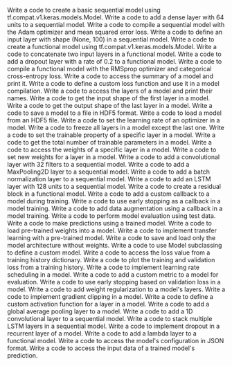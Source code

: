 Write a code to create a basic sequential model using tf.compat.v1.keras.models.Model.
Write a code to add a dense layer with 64 units to a sequential model.
Write a code to compile a sequential model with the Adam optimizer and mean squared error loss.
Write a code to define an input layer with shape (None, 100) in a sequential model.
Write a code to create a functional model using tf.compat.v1.keras.models.Model.
Write a code to concatenate two input layers in a functional model.
Write a code to add a dropout layer with a rate of 0.2 to a functional model.
Write a code to compile a functional model with the RMSprop optimizer and categorical cross-entropy loss.
Write a code to access the summary of a model and print it.
Write a code to define a custom loss function and use it in a model compilation.
Write a code to access the layers of a model and print their names.
Write a code to get the input shape of the first layer in a model.
Write a code to get the output shape of the last layer in a model.
Write a code to save a model to a file in HDF5 format.
Write a code to load a model from an HDF5 file.
Write a code to set the learning rate of an optimizer in a model.
Write a code to freeze all layers in a model except the last one.
Write a code to set the trainable property of a specific layer in a model.
Write a code to get the total number of trainable parameters in a model.
Write a code to access the weights of a specific layer in a model.
Write a code to set new weights for a layer in a model.
Write a code to add a convolutional layer with 32 filters to a sequential model.
Write a code to add a MaxPooling2D layer to a sequential model.
Write a code to add a batch normalization layer to a sequential model.
Write a code to add an LSTM layer with 128 units to a sequential model.
Write a code to create a residual block in a functional model.
Write a code to add a custom callback to a model during training.
Write a code to use early stopping as a callback in a model training.
Write a code to add data augmentation using a callback in a model training.
Write a code to perform model evaluation using test data.
Write a code to make predictions using a trained model.
Write a code to load pre-trained weights into a model.
Write a code to implement transfer learning with a pre-trained model.
Write a code to save and load only the model architecture without weights.
Write a code to use Model subclassing to define a custom model.
Write a code to access the loss value from a training history dictionary.
Write a code to plot the training and validation loss from a training history.
Write a code to implement learning rate scheduling in a model.
Write a code to add a custom metric to a model for evaluation.
Write a code to use early stopping based on validation loss in a model.
Write a code to add weight regularization to a model's layers.
Write a code to implement gradient clipping in a model.
Write a code to define a custom activation function for a layer in a model.
Write a code to add a global average pooling layer to a model.
Write a code to add a 1D convolutional layer to a sequential model.
Write a code to stack multiple LSTM layers in a sequential model.
Write a code to implement dropout in a recurrent layer of a model.
Write a code to add a lambda layer to a functional model.
Write a code to access the model's configuration in JSON format.
Write a code to access the input data of a trained model's prediction.